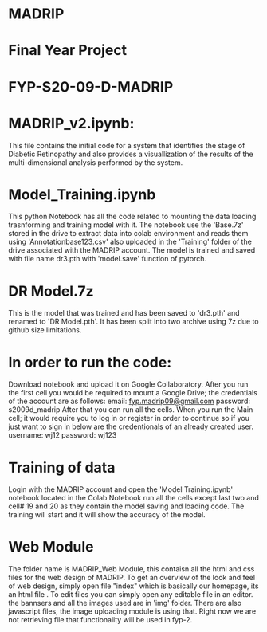 # MADRIP
# Final Year Project
# FYP-S20-09-D-MADRIP

# MADRIP_v2.ipynb: 
This file contains the initial code for a system that identifies the stage of Diabetic Retinopathy and also provides a visuallization of the results of the multi-dimensional analysis performed by the system.

# Model_Training.ipynb
This python Notebook has all the code related to mounting the data loading trasnforming and training model with it. The notebook use the 'Base.7z' stored in the drive to extract data into colab environment and reads them using 'Annotationbase123.csv' also uploaded in the 'Training' folder of the drive associated with the MADRIP account. The model is trained and saved with file name dr3.pth with 'model.save' function of pytorch.

# DR Model.7z
This is the model that was trained and has been saved to 'dr3.pth' and renamed to 'DR Model.pth'. It has been split into two archive using 7z due to github size limitations.


# In order to run the code:
Download notebook and upload it on Google Collaboratory. After you run the first cell you would be required to mount a Google Drive; the credentials of the account are as follows:
email: fyp.madrip09@gmail.com
password: s2009d_madrip
After that you can run all the cells. When you run the Main cell; it would require you to log in or register in order to continue so if you just want to sign in below are the credentionals of an already created user.
username: wj12
password: wj123

# Training of data
Login with the MADRIP account and open the 'Model Training.ipynb' notebook located in the Colab Notebook run all the cells except last two and cell# 19 and 20 as they contain the model saving and loading code. The training will start and it will show the accuracy of the model.

# Web Module
The folder name is MADRIP_Web Module, this contaisn all the html and css files for the web design of MADRIP. To get an overview of the look and feel of web design, simply open file "index" which is basically our homepage, its an html file . To edit files you can simply open any editable file in an editor. the bannsers and all the images used are in 'img' folder.
There are also javascript files, the image uploading module is using that. Right now we are not retrieving file that functionality will be used in fyp-2.
